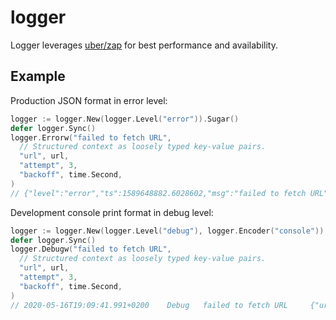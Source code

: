 # logger

Logger leverages [uber/zap](https://github.com/uber-go/zap) for best performance and availability.

## Example

Production JSON format in error level:

```go
logger := logger.New(logger.Level("error")).Sugar()
defer logger.Sync()
logger.Errorw("failed to fetch URL",
  // Structured context as loosely typed key-value pairs.
  "url", url,
  "attempt", 3,
  "backoff", time.Second,
)
// {"level":"error","ts":1589648882.6028602,"msg":"failed to fetch URL","url":"https://localhost/foo","attempt":3,"backoff":1}
```

Development console print format in debug level:

```go
logger := logger.New(logger.Level("debug"), logger.Encoder("console")).Sugar()
defer logger.Sync()
logger.Debugw("failed to fetch URL",
  // Structured context as loosely typed key-value pairs.
  "url", url,
  "attempt", 3,
  "backoff", time.Second,
)
// 2020-05-16T19:09:41.991+0200    Debug   failed to fetch URL     {"url": "https://localhost/foo", "attempt": 3, "backoff": "1s"}
```
